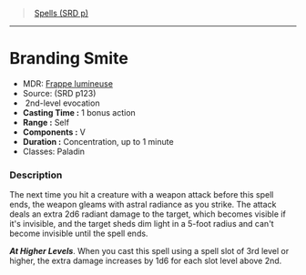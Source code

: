 ﻿---
!SpellVO
Level: 2
Type: evocation
CastingTime: 1 bonus action
Range: Self
Components: V
Duration: Concentration, up to 1 minute
Classes: Paladin
Id: spells_vo.md#branding-smite
ParentLink: spells_vo.md#spells-srd-p
Name: Branding Smite
ParentName: Spells (SRD p)
NameLevel: 1
AltName: '[Frappe lumineuse](hd_spells_frappe_lumineuse.md)'
Source: (SRD p123)
---
> [Spells (SRD p)](srd_spells.md)

---

# Branding Smite

- MDR: [Frappe lumineuse](hd_spells_frappe_lumineuse.md)
- Source: (SRD p123)
-  2nd-level evocation
- **Casting Time :** 1 bonus action
- **Range :** Self
- **Components :** V
- **Duration :** Concentration, up to 1 minute
- Classes: Paladin

### Description

The next time you hit a creature with a weapon attack before this spell ends, the weapon gleams with astral radiance as you strike. The attack deals an extra 2d6 radiant damage to the target, which becomes visible if it's invisible, and the target sheds dim light in a 5-foot radius and can't become invisible until the spell ends.

**_At Higher Levels_**. When you cast this spell using a spell slot of 3rd level or higher, the extra damage increases by 1d6 for each slot level above 2nd.

